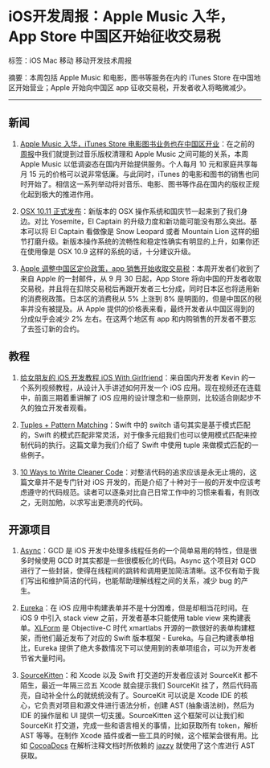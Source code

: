# iOS开发周报：Apple Music 入华，App Store 中国区开始征收交易税

标签：iOS Mac 移动 移动开发技术周报

摘要：本周包括 Apple Music 和电影，图书等服务在内的 iTunes Store 在中国地区开始营业；Apple 开始向中国区 app 征收交易税，开发者收入将略微减少。

---

## 新闻

1. [Apple Music 入华，iTunes Store 电影图书业务也在中国区开业](http://www.apple.com/cn/music/)：在之前的[周报](http://www.infoq.com/cn/news/2015/07/Apple-Music-MKMapView)中我们就提到过音乐版权清理和 Apple Music 之间可能的关系，本周 Apple Music 以低调姿态在国内开始提供服务。个人每月 10 元和家庭共享每月 15 元的价格可以说非常低廉。与此同时，iTunes 的电影和图书的销售也同时开始了。相信这一系列举动将对音乐、电影、图书等作品在国内的版权正规化起到极大的推进作用。

2. [OSX 10.11 正式发布](http://arstechnica.com/apple/2015/09/os-x-10-11-el-capitan-the-ars-technica-review/)：新版本的 OSX 操作系统和国庆节一起来到了我们身边。对比 Yosemite，El Captain 的升级力度和新功能可能没有那么突出。基本可以将 El Captain 看做像是 Snow Leopard 或者 Mountain Lion 这样的细节打磨升级。新版本操作系统的流畅性和稳定性确实有明显的上升，如果你还在使用像是 OSX 10.9 这样的系统的话，十分建议升级。

3. [Apple 调整中国区定价政策，app 销售开始收取交易税](http://www.ithome.com/html/it/179944.htm)：本周开发者们收到了来自 Apple 的一封邮件，从 9 月 30 日起，App Store 将向中国的开发者收取交易税，并且将在扣除交易税后再跟开发者三七分成，同时日本区也将适用新的消费税政策。日本区的消费税从 5% 上涨到 8% 是明面的，但是中国区的税率并没有被提及。从 Apple 提供的价格表来看，最终开发者从中国区得到的分成似乎会减少 2% 左右。在这两个地区有 app 和内购销售的开发者不要忘了去签订新的合约。

## 教程

1. [给女朋友的 iOS 开发教程 iOS With Girlfriend](https://ruby-china.org/topics/27549)：来自国内开发者 Kevin 的一个系列视频教程，从设计入手讲述如何开发一个 iOS 应用。现在视频还在连载中，前面三期着重讲解了 iOS 应用的设计理念和一些原则，比较适合刚起步不久的独立开发者观看。

2. [Tuples + Pattern Matching](https://medium.com/the-traveled-ios-developers-guide/tuples-pattern-matching-1f4ae9817112)：Swift 中的 switch 语句其实是基于模式匹配的，Swift 的模式匹配非常灵活，对于像多元组我们也可以使用模式匹配来控制代码的执行。这篇文章为我们介绍了 Swift 中使用 tuple 来做模式匹配的一些例子。

3. [10 Ways to Write Cleaner Code](https://www.codeschool.com/blog/2015/09/29/10-ways-to-write-cleaner-code/)：对整洁代码的追求应该是永无止境的，这篇文章并不是专门针对 iOS 开发的，而是介绍了十种对于一般的开发中应该考虑遵守的代码规范。读者可以逐条对比自己日常工作中的习惯来看看，有则改之，无则加勉，以求写出更漂亮的代码。

## 开源项目

1. [Async](https://github.com/duemunk/Async)：GCD 是 iOS 开发中处理多线程任务的一个简单易用的特性，但是很多时候使用 GCD 时其实都是一些很模板化的代码。Async 这个项目对 GCD 进行了一些封装，使得在线程间的跳转和调用更加简洁清晰。这不仅有助于我们写出和维护简洁的代码，也能帮助理解线程之间的关系，减少 bug 的产生。

2. [Eureka](https://github.com/xmartlabs/Eureka)：在 iOS 应用中构建表单并不是十分困难，但是却相当花时间。在 iOS 9 中引入 stack view 之前，开发者基本只能使用 table view 来构建表单。[XLForm](https://github.com/xmartlabs/XLForm) 是 Objective-C 时代 xmartlabs 开源的一款很好的表单构建框架，而他们最近发布了对应的 Swift 版本框架 - Eureka。与自己构建表单相比，Eureka 提供了绝大多数情况下可以使用到的表单项组合，可以为开发者节省大量时间。

3. [SourceKitten](https://github.com/jpsim/SourceKitten)：和 Xcode 以及 Swift 打交道的开发者应该对 SourceKit 都不陌生，最近一年隔三岔五 Xcode 就会提示我们 SourceKit 挂了，然后代码高亮，自动补全什么的就统统没有了。SourceKit 可以说是 Xcode IDE 的核心，它负责对项目和源文件进行语法分析，创建 AST (抽象语法树)，然后为 IDE 的操作层和 UI 提供一切支援。SourceKitten 这个框架可以让我们和 SourceKit 打交道，完成一些和语言相关的事情，比如获取所有 token，解析 AST 等等。在制作 Xcode 插件或者一些工具的时候，这个框架会很有用。比如 [CocoaDocs](https://github.com/CocoaPods/cocoadocs.org) 在解析注释文档时所依赖的 [jazzy](https://github.com/Realm/jazzy) 就使用了这个库进行 AST 获取。
